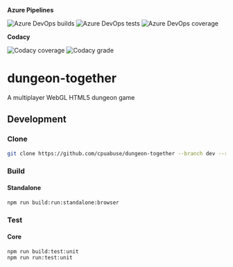 **Azure Pipelines**

![Azure DevOps builds](https://img.shields.io/azure-devops/build/cpuabuse/83587ba2-2643-46cc-8fbd-4e87b9c2ca1e/3)
![Azure DevOps tests](https://img.shields.io/azure-devops/tests/cpuabuse/83587ba2-2643-46cc-8fbd-4e87b9c2ca1e/3)
![Azure DevOps coverage](https://img.shields.io/azure-devops/coverage/cpuabuse/83587ba2-2643-46cc-8fbd-4e87b9c2ca1e/3)

**Codacy**

![Codacy coverage](https://img.shields.io/codacy/coverage/e4ea5e9dd751498cad7da147b5009f30)
![Codacy grade](https://img.shields.io/codacy/grade/e4ea5e9dd751498cad7da147b5009f30)

# dungeon-together

A multiplayer WebGL HTML5 dungeon game

## Development

### Clone

```bash
git clone https://github.com/cpuabuse/dungeon-together --branch dev --recurse-submodules --remote-submodules
```

### Build

#### Standalone

```bash
npm run build:run:standalone:browser
```

### Test

#### Core

```
npm run build:test:unit
npm run run:test:unit
```

